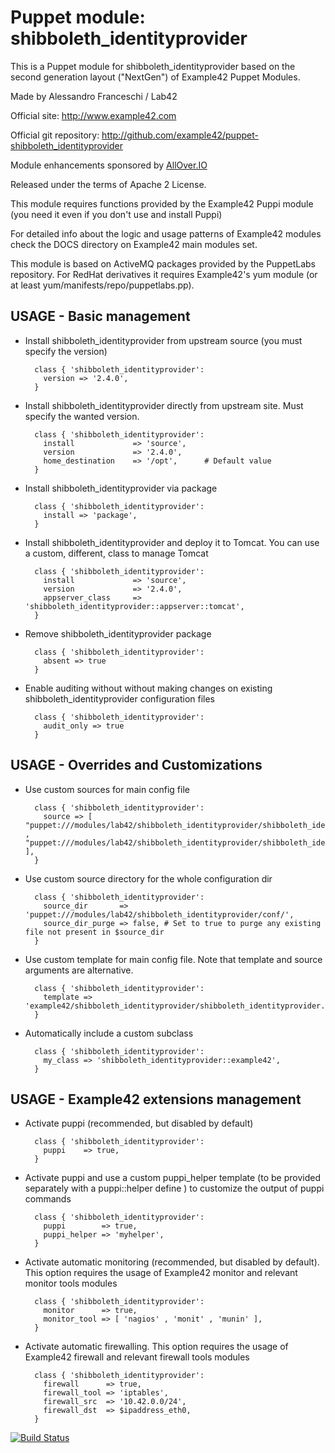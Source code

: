 # Puppet module: shibboleth_identityprovider

This is a Puppet module for shibboleth_identityprovider based on the second generation layout ("NextGen") of Example42 Puppet Modules.

Made by Alessandro Franceschi / Lab42

Official site: http://www.example42.com

Official git repository: http://github.com/example42/puppet-shibboleth_identityprovider

Module enhancements sponsored by [AllOver.IO](http://www.allover.io)

Released under the terms of Apache 2 License.

This module requires functions provided by the Example42 Puppi module (you need it even if you don't use and install Puppi)

For detailed info about the logic and usage patterns of Example42 modules check the DOCS directory on Example42 main modules set.

This module is based on ActiveMQ packages provided by the PuppetLabs repository.
For RedHat derivatives it requires Example42's yum module (or at least yum/manifests/repo/puppetlabs.pp).

## USAGE - Basic management

* Install shibboleth_identityprovider from upstream source (you must specify the version)

        class { 'shibboleth_identityprovider':
          version => '2.4.0',
        }


* Install shibboleth_identityprovider directly from upstream site. Must specify the wanted version.

        class { 'shibboleth_identityprovider':
          install             => 'source',
          version             => '2.4.0',
          home_destination    => '/opt',      # Default value
        }

* Install shibboleth_identityprovider via package

        class { 'shibboleth_identityprovider':
          install => 'package',
        }

* Install shibboleth_identityprovider and deploy it to Tomcat. You can use a custom, different, class to manage Tomcat

        class { 'shibboleth_identityprovider':
          install             => 'source',
          version             => '2.4.0',
          appserver_class     => 'shibboleth_identityprovider::appserver::tomcat',
        }

* Remove shibboleth_identityprovider package

        class { 'shibboleth_identityprovider':
          absent => true
        }

* Enable auditing without without making changes on existing shibboleth_identityprovider configuration files

        class { 'shibboleth_identityprovider':
          audit_only => true
        }


## USAGE - Overrides and Customizations
* Use custom sources for main config file 

        class { 'shibboleth_identityprovider':
          source => [ "puppet:///modules/lab42/shibboleth_identityprovider/shibboleth_identityprovider.conf-${hostname}" , "puppet:///modules/lab42/shibboleth_identityprovider/shibboleth_identityprovider.conf" ], 
        }


* Use custom source directory for the whole configuration dir

        class { 'shibboleth_identityprovider':
          source_dir       => 'puppet:///modules/lab42/shibboleth_identityprovider/conf/',
          source_dir_purge => false, # Set to true to purge any existing file not present in $source_dir
        }

* Use custom template for main config file. Note that template and source arguments are alternative. 

        class { 'shibboleth_identityprovider':
          template => 'example42/shibboleth_identityprovider/shibboleth_identityprovider.conf.erb',
        }

* Automatically include a custom subclass

        class { 'shibboleth_identityprovider':
          my_class => 'shibboleth_identityprovider::example42',
        }


## USAGE - Example42 extensions management 
* Activate puppi (recommended, but disabled by default)

        class { 'shibboleth_identityprovider':
          puppi    => true,
        }

* Activate puppi and use a custom puppi_helper template (to be provided separately with a puppi::helper define ) to customize the output of puppi commands 

        class { 'shibboleth_identityprovider':
          puppi        => true,
          puppi_helper => 'myhelper', 
        }

* Activate automatic monitoring (recommended, but disabled by default). This option requires the usage of Example42 monitor and relevant monitor tools modules

        class { 'shibboleth_identityprovider':
          monitor      => true,
          monitor_tool => [ 'nagios' , 'monit' , 'munin' ],
        }

* Activate automatic firewalling. This option requires the usage of Example42 firewall and relevant firewall tools modules

        class { 'shibboleth_identityprovider':       
          firewall      => true,
          firewall_tool => 'iptables',
          firewall_src  => '10.42.0.0/24',
          firewall_dst  => $ipaddress_eth0,
        }


[![Build Status](https://travis-ci.org/example42/puppet-shibboleth_identityprovider.png?branch=master)](https://travis-ci.org/example42/puppet-shibboleth_identityprovider)
